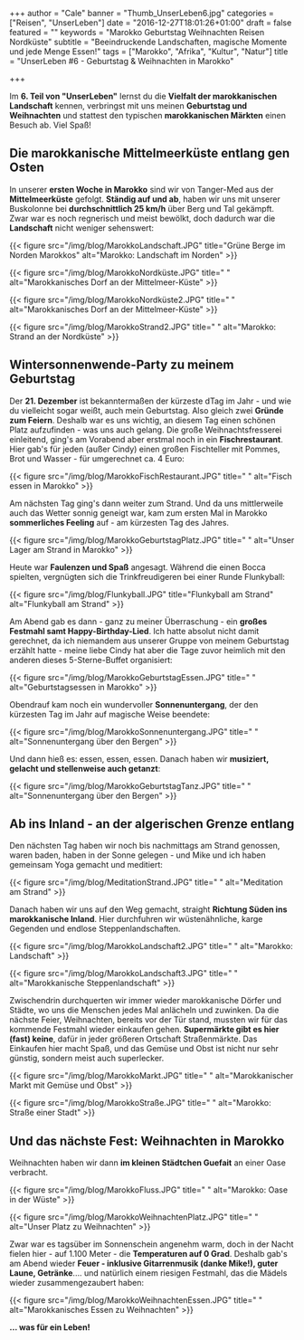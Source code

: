 +++
author = "Cale"
banner = "Thumb_UnserLeben6.jpg"
categories = ["Reisen", "UnserLeben"]
date = "2016-12-27T18:01:26+01:00"
draft = false
featured = ""
keywords = "Marokko Geburtstag Weihnachten Reisen Nordküste"
subtitle = "Beeindruckende Landschaften, magische Momente und jede Menge Essen!"
tags = ["Marokko", "Afrika", "Kultur", "Natur"]
title = "UnserLeben #6 - Geburtstag & Weihnachten in Marokko"

+++

Im **6. Teil von "UnserLeben"** lernst du die **Vielfalt der marokkanischen Landschaft** kennen, verbringst mit uns meinen **Geburtstag und Weihnachten** und stattest den typischen **marokkanischen Märkten** einen Besuch ab. Viel Spaß! <!--more-->

## Die marokkanische Mittelmeerküste entlang gen Osten

In unserer **ersten Woche in Marokko** sind wir von Tanger-Med aus der **Mittelmeerküste** gefolgt. **Ständig auf und ab**, haben wir uns mit unserer Buskolonne bei **durchschnittlich 25 km/h** über Berg und Tal gekämpft. Zwar war es noch regnerisch und meist bewölkt, doch dadurch war die **Landschaft** nicht weniger sehenswert:

{{< figure src="/img/blog/MarokkoLandschaft.JPG" title="Grüne Berge im Norden Marokkos" alt="Marokko: Landschaft im Norden" >}}

{{< figure src="/img/blog/MarokkoNordküste.JPG" title=" " alt="Marokkanisches Dorf an der Mittelmeer-Küste" >}}

{{< figure src="/img/blog/MarokkoNordküste2.JPG" title=" " alt="Marokkanisches Dorf an der Mittelmeer-Küste" >}}

{{< figure src="/img/blog/MarokkoStrand2.JPG" title=" " alt="Marokko: Strand an der Nordküste" >}}

## Wintersonnenwende-Party zu meinem Geburtstag

Der **21. Dezember** ist bekanntermaßen der kürzeste dTag im Jahr - und wie du vielleicht sogar weißt, auch mein Geburtstag. Also gleich zwei **Gründe zum Feiern**. Deshalb war es uns wichtig, an diesem Tag einen schönen Platz aufzufinden - was uns auch gelang. Die große Weihnachtsfresserei einleitend, ging's am Vorabend aber erstmal noch in ein **Fischrestaurant**. Hier gab's für jeden (außer Cindy) einen großen Fischteller mit Pommes, Brot und Wasser - für umgerechnet ca. 4 Euro:

{{< figure src="/img/blog/MarokkoFischRestaurant.JPG" title=" " alt="Fisch essen in Marokko" >}}

Am nächsten Tag ging's dann weiter zum Strand. Und da uns mittlerweile auch das Wetter sonnig geneigt war, kam zum ersten Mal in Marokko **sommerliches Feeling** auf - am kürzesten Tag des Jahres.

{{< figure src="/img/blog/MarokkoGeburtstagPlatz.JPG" title=" " alt="Unser Lager am Strand in Marokko" >}}

Heute war **Faulenzen und Spaß** angesagt. Während die einen Bocca spielten, vergnügten sich die Trinkfreudigeren bei einer Runde Flunkyball:

{{< figure src="/img/blog/Flunkyball.JPG" title="Flunkyball am Strand" alt="Flunkyball am Strand" >}}

Am Abend gab es dann - ganz zu meiner Überraschung - ein **großes Festmahl samt Happy-Birthday-Lied**. Ich hatte absolut nicht damit gerechnet, da ich niemandem aus unserer Gruppe von meinem Geburtstag erzählt hatte - meine liebe Cindy hat aber die Tage zuvor heimlich mit den anderen dieses 5-Sterne-Buffet organisiert:

{{< figure src="/img/blog/MarokkoGeburtstagEssen.JPG" title=" " alt="Geburtstagsessen in Marokko" >}}

Obendrauf kam noch ein wundervoller **Sonnenuntergang**, der den kürzesten Tag im Jahr auf magische Weise beendete:

{{< figure src="/img/blog/MarokkoSonnenuntergang.JPG" title=" " alt="Sonnenuntergang über den Bergen" >}}

Und dann hieß es: essen, essen, essen. Danach haben wir **musiziert, gelacht und stellenweise auch getanzt**:

{{< figure src="/img/blog/MarokkoGeburtstagTanz.JPG" title=" " alt="Sonnenuntergang über den Bergen" >}}

## Ab ins Inland - an der algerischen Grenze entlang

Den nächsten Tag haben wir noch bis nachmittags am Strand genossen, waren baden, haben in der Sonne gelegen - und Mike und ich haben gemeinsam Yoga gemacht und meditiert:

{{< figure src="/img/blog/MeditationStrand.JPG" title=" " alt="Meditation am Strand" >}}

Danach haben wir uns auf den Weg gemacht, straight **Richtung Süden ins marokkanische Inland**. Hier durchfuhren wir wüstenähnliche, karge Gegenden und endlose Steppenlandschaften.

{{< figure src="/img/blog/MarokkoLandschaft2.JPG" title=" " alt="Marokko: Landschaft" >}}

{{< figure src="/img/blog/MarokkoLandschaft3.JPG" title=" " alt="Marokkanische Steppenlandschaft" >}}

Zwischendrin durchquerten wir immer wieder marokkanische Dörfer und Städte, wo uns die Menschen jedes Mal anlächeln und zuwinken. Da die nächste Feier, Weihnachten, bereits vor der Tür stand, mussten wir für das kommende Festmahl wieder einkaufen gehen. **Supermärkte gibt es hier (fast) keine**, dafür in jeder größeren Ortschaft Straßenmärkte. Das Einkaufen hier macht Spaß, und das Gemüse und Obst ist nicht nur sehr günstig, sondern meist auch superlecker.

{{< figure src="/img/blog/MarokkoMarkt.JPG" title=" " alt="Marokkanischer Markt mit Gemüse und Obst" >}}

{{< figure src="/img/blog/MarokkoStraße.JPG" title=" " alt="Marokko: Straße einer Stadt" >}}

## Und das nächste Fest: Weihnachten in Marokko

Weihnachten haben wir dann **im kleinen Städtchen Guefait** an einer Oase verbracht. 

{{< figure src="/img/blog/MarokkoFluss.JPG" title=" " alt="Marokko: Oase in der Wüste" >}}

{{< figure src="/img/blog/MarokkoWeihnachtenPlatz.JPG" title=" " alt="Unser Platz zu Weihnachten" >}}

Zwar war es tagsüber im Sonnenschein angenehm warm, doch in der Nacht fielen hier - auf 1.100 Meter - die **Temperaturen auf 0 Grad**. Deshalb gab's am Abend wieder **Feuer - inklusive Gitarrenmusik (danke Mike!), guter Laune, Getränke**.... und natürlich einem riesigen Festmahl, das die Mädels wieder zusammengezaubert haben:

{{< figure src="/img/blog/MarokkoWeihnachtenEssen.JPG" title=" " alt="Marokkanisches Essen zu Weihnachten" >}}

**... was für ein Leben!**